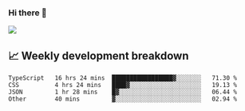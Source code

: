 ### Hi there 👋
<img align="center" src="https://github-readme-stats.vercel.app/api?username=Tumao727&show_icons=true&hide_title=true&theme=dracula" />


## 📈 Weekly development breakdown
<!--START_SECTION:waka-->

```text
TypeScript   16 hrs 24 mins  █████████████████▓░░░░░░░   71.30 %
CSS          4 hrs 24 mins   ████▓░░░░░░░░░░░░░░░░░░░░   19.13 %
JSON         1 hr 28 mins    █▓░░░░░░░░░░░░░░░░░░░░░░░   06.44 %
Other        40 mins         ▓░░░░░░░░░░░░░░░░░░░░░░░░   02.94 %
```

<!--END_SECTION:waka-->